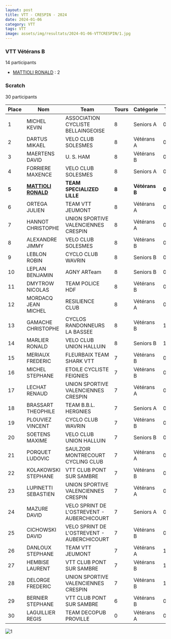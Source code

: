 ```yaml
---
layout: post
title: VTT - CRESPIN - 2024
date: 2024-01-06
category: VTT
tags: VTT
image: assets/img/resultats/2024-01-06-VTTCRESPIN/1.jpg
---
```


### VTT Vétérans B
14 participants
- [MATTIOLI RONALD](https://teamspecializedlille.github.io/coureurs/mattiolironald) : 2

### Scratch
30 participants

| Place | Nom | Team | Tours | Catégorie | Temps |
|---|---|---|---|---|---|
| 1 | MICHEL KEVIN | ASSOCIATION CYCLISTE BELLAINGEOISE | 8 | Seniors A | 0:53:15 | 
| 2 | DARTUS MIKAEL | VELO CLUB SOLESMES | 8 | Vétérans A | 0:54:39 | 
| 3 | MAERTENS DAVID | U. S. HAM | 8 | Vétérans B | 0:55:0 | 
| 4 | FORRIERE MAXENCE | VELO CLUB SOLESMES | 8 | Seniors A | 0:55:18 | 
| **5** | **[MATTIOLI RONALD](https://teamspecializedlille.github.io/coureurs/mattiolironald)** | **TEAM SPECIALIZED LILLE** | **8** | **Vétérans B** | **0:56:27** | 
| 6 | ORTEGA JULIEN | TEAM VTT JEUMONT | 8 | Vétérans A | 0:56:37 | 
| 7 | HANNOT CHRISTOPHE | UNION SPORTIVE VALENCIENNES CRESPIN | 8 | Vétérans A | 0:57:10 | 
| 8 | ALEXANDRE JIMMY | VELO CLUB SOLESMES | 8 | Vétérans B | 0:57:15 | 
| 9 | LEBLON ROBIN | CYCLO CLUB WAVRIN | 8 | Seniors B | 0:57:49 | 
| 10 | LEPLAN BENJAMIN | AGNY ARTeam | 8 | Seniors B | 0:58:13 | 
| 11 | DMYTROW NICOLAS | TEAM POLICE HDF | 8 | Vétérans B | 0:58:32 | 
| 12 | MORDACQ JEAN MICHEL | RESILIENCE CLUB | 8 | Vétérans A | 0:59:55 | 
| 13 | GAMACHE CHRISTOPHE | CYCLOS RANDONNEURS LA BASSEE | 8 | Vétérans B | 1:0:5 | 
| 14 | MARLIER RONALD | VELO CLUB UNION HALLUIN | 8 | Seniors B | 1:1:23 | 
| 15 | MERIAUX FREDERIC | FLEURBAIX TEAM SHARK VTT | 7 | Vétérans B | 0:54:7 | 
| 16 | MICHEL STEPHANE | ETOILE CYCLISTE FEIGNIES | 7 | Vétérans B | 0:54:10 | 
| 17 | LECHAT RENAUD | UNION SPORTIVE VALENCIENNES CRESPIN | 7 | Vétérans A | 0:55:9 | 
| 18 | BRASSART THEOPHILE | TEAM B.B.L. HERGNIES | 7 | Seniors A | 0:55:13 | 
| 19 | PLOUVIEZ VINCENT | CYCLO CLUB WAVRIN | 7 | Vétérans B | 0:55:28 | 
| 20 | SOETENS MAXIME | VELO CLUB UNION HALLUIN | 7 | Seniors B | 0:56:14 | 
| 21 | PORQUET LUDOVIC | SAULZOIR MONTRECOURT CYCLING CLUB | 7 | Vétérans A | 0:56:20 | 
| 22 | KOLAKOWSKI STEPHANE | VTT  CLUB PONT SUR SAMBRE | 7 | Vétérans B | 0:57:8 | 
| 23 | LUPINETTI SEBASTIEN | UNION SPORTIVE VALENCIENNES CRESPIN | 7 | Vétérans A | 0:59:13 | 
| 24 | MAZURE DAVID | VELO SPRINT DE L'OSTREVENT - AUBERCHICOURT | 7 | Seniors A | 0:59:45 | 
| 25 | CICHOWSKI DAVID | VELO SPRINT DE L'OSTREVENT - AUBERCHICOURT | 7 | Vétérans B | 0:59:50 | 
| 26 | DANLOUX STEPHANE | TEAM VTT JEUMONT | 7 | Vétérans A | 1:0:0 | 
| 27 | HEMBISE LAURENT | VTT  CLUB PONT SUR SAMBRE | 7 | Vétérans B | 1:0:5 | 
| 28 | DELORGE FREDERIC | UNION SPORTIVE VALENCIENNES CRESPIN | 7 | Vétérans B | 1:0:20 | 
| 29 | BERNIER STEPHANE | VTT  CLUB PONT SUR SAMBRE | 6 | Vétérans B | 0:57:28 | 
| 30 | LAGUILLIER REGIS | TEAM DECOPUB PROVILLE | 0 | Vétérans A | 0:38:53 | 

![1](http://teamspecializedlille.github.io/assets/img/resultats/2024-01-06-VTTCRESPIN/1.jpg)
